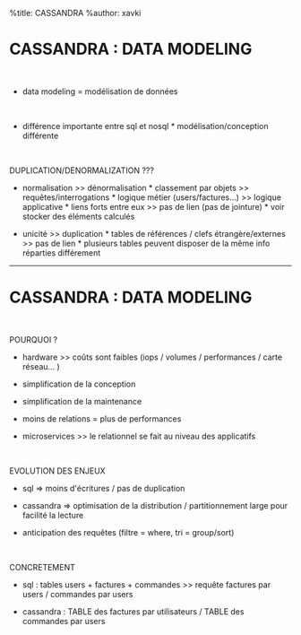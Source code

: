 %title: CASSANDRA
%author: xavki


# CASSANDRA : DATA MODELING


<br>


* data modeling = modélisation de données

<br>


* différence importante entre sql et nosql
		* modélisation/conception différente

<br>


DUPLICATION/DENORMALIZATION ???

* normalisation >> dénormalisation
		* classement par objets >> requêtes/interrogations
		* logique métier (users/factures...) >> logique applicative
		* liens forts entre eux >> pas de lien (pas de jointure)
		* voir stocker des éléments calculés

* unicité >> duplication
		* tables de références / clefs étrangère/externes >> pas de lien
		* plusieurs tables peuvent disposer de la même info réparties différement

-------------------------------------------------------------------------------------------

# CASSANDRA : DATA MODELING


<br>


POURQUOI ?

* hardware >> coûts sont faibles (iops / volumes / performances / carte réseau... )

* simplification de la conception

* simplification de la maintenance

* moins de relations = plus de performances

* microservices >> le relationnel se fait au niveau des applicatifs

<br>


EVOLUTION DES ENJEUX

* sql => moins d'écritures / pas de duplication 

* cassandra => optimisation de la distribution / partitionnement large pour facilité la lecture

* anticipation des requêtes (filtre = where, tri = group/sort)

<br>


CONCRETEMENT

* sql :  tables users + factures + commandes >> requête factures par users / commandes par users

* cassandra : TABLE des factures par utilisateurs / TABLE des commandes par users


